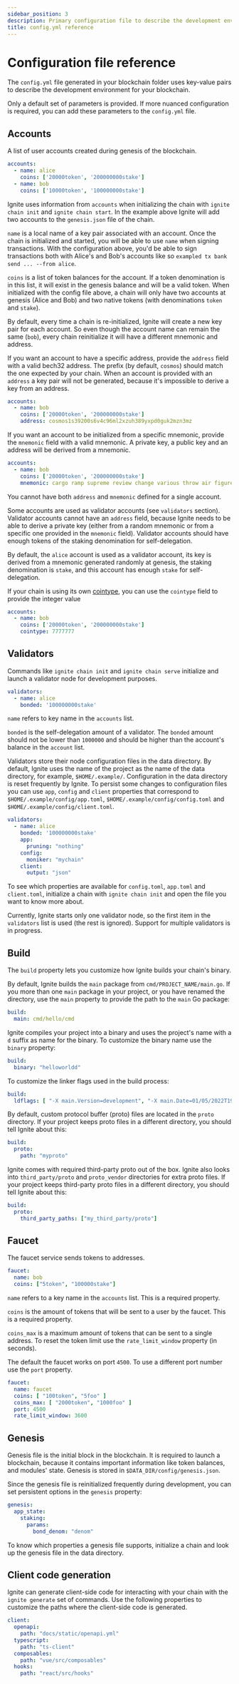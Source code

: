 ```yaml
---
sidebar_position: 3
description: Primary configuration file to describe the development environment for your blockchain.
title: config.yml reference
---
```


# Configuration file reference

The `config.yml` file generated in your blockchain folder uses key-value pairs to describe the development environment for your blockchain.

Only a default set of parameters is provided. If more nuanced configuration is required, you can add these parameters to the `config.yml` file.

## Accounts

A list of user accounts created during genesis of the blockchain.

```yml
accounts:
  - name: alice
    coins: ['20000token', '200000000stake']
  - name: bob
    coins: ['10000token', '100000000stake']
```

Ignite uses information from `accounts` when initializing the chain with `ignite chain init` and `ignite chain start`. In the example above Ignite will add two accounts to the `genesis.json` file of the chain.

`name` is a local name of a key pair associated with an account. Once the chain is initialized and started, you will be able to use `name` when signing transactions. With the configuration above, you'd be able to sign transactions both with Alice's and Bob's accounts like so `exampled tx bank send ... --from alice`.

`coins` is a list of token balances for the account. If a token denomination is in this list, it will exist in the genesis balance and will be a valid token. When initialized with the config file above, a chain will only have two accounts at genesis (Alice and Bob) and two native tokens (with denominations `token` and `stake`).

By default, every time a chain is re-initialized, Ignite will create a new key pair for each account. So even though the account name can remain the same (`bob`), every chain reinitialize it will have a different mnemonic and address.

If you want an account to have a specific address, provide the `address` field with a valid bech32 address. The prefix (by default, `cosmos`) should match the one expected by your chain. When an account is provided with an `address` a key pair will not be generated, because it's impossible to derive a key from an address.

```yml
accounts:
  - name: bob
    coins: ['20000token', '200000000stake']
    address: cosmos1s39200s6v4c96ml2xzuh389yxpd0guk2mzn3mz
```

If you want an account to be initialized from a specific mnemonic, provide the `mnemonic` field with a valid mnemonic. A private key, a public key and an address will be derived from a mnemonic.

```yml
accounts:
  - name: bob
    coins: ['20000token', '200000000stake']
    mnemonic: cargo ramp supreme review change various throw air figure humble soft steel slam pole betray inhale already dentist enough away office apple sample glue
```

You cannot have both `address` and `mnemonic` defined for a single account.

Some accounts are used as validator accounts (see `validators` section). Validator accounts cannot have an `address` field, because Ignite needs to be able to derive a private key (either from a random mnemonic or from a specific one provided in the `mnemonic` field). Validator accounts should have enough tokens of the staking denomination for self-delegation.

By default, the `alice` account is used as a validator account, its key is derived from a mnemonic generated randomly at genesis, the staking denomination is `stake`, and this account has enough `stake` for self-delegation.

If your chain is using its own [cointype](https://github.com/satoshilabs/slips/blob/master/slip-0044.md), you can use the `cointype` field to provide the integer value

```yml
accounts:
  - name: bob
    coins: ['20000token', '200000000stake']
    cointype: 7777777
```

## Validators

Commands like `ignite chain init` and `ignite chain serve` initialize and launch a validator node for development purposes.

```yml
validators:
  - name: alice
    bonded: '100000000stake'
```

`name` refers to key name in the `accounts` list.

`bonded` is the self-delegation amount of a validator. The `bonded` amount should not be lower than `1000000` and should be higher than the account's balance in the `account` list.

Validators store their node configuration files in the data directory. By default, Ignite uses the name of the project as the name of the data directory, for example, `$HOME/.example/`. Configuration in the data directory is reset frequently by Ignite. To persist some changes to configuration files you can use `app`, `config` and `client` properties that correspond to `$HOME/.example/config/app.toml`, `$HOME/.example/config/config.toml` and `$HOME/.example/config/client.toml`.

```yml
validators:
  - name: alice
    bonded: '100000000stake'
    app:
      pruning: "nothing"
    config:
      moniker: "mychain"
    client:
      output: "json"
```

To see which properties are available for `config.toml`, `app.toml` and `client.toml`, initialize a chain with `ignite chain init` and open the file you want to know more about.

Currently, Ignite starts only one validator node, so the first item in the `validators` list is used (the rest is ignored). Support for multiple validators is in progress.

## Build

The `build` property lets you customize how Ignite builds your chain's binary.

By default, Ignite builds the `main` package from `cmd/PROJECT_NAME/main.go`. If you more than one `main` package in your project, or you have renamed the directory, use the `main` property to provide the path to the `main` Go package:

```yml
build:
  main: cmd/hello/cmd
```

Ignite compiles your project into a binary and uses the project's name with a `d` suffix as name for the binary. To customize the binary name use the `binary` property:

```yml
build:
  binary: "helloworldd"
```

To customize the linker flags used in the build process:

```yml
build:
  ldflags: [ "-X main.Version=development", "-X main.Date=01/05/2022T19:54" ]
```

By default, custom protocol buffer (proto) files are located in the `proto` directory. If your project keeps proto files in a different directory, you should tell Ignite about this:

```yml
build:
  proto:
    path: "myproto"
```

Ignite comes with required third-party proto out of the box. Ignite also looks into `third_party/proto` and `proto_vendor` directories for extra proto files. If your project keeps third-party proto files in a different directory, you should tell Ignite about this:

```yml
build:
  proto:
    third_party_paths: ["my_third_party/proto"]
```

## Faucet

The faucet service sends tokens to addresses.

```yml
faucet:
  name: bob
  coins: ["5token", "100000stake"]
```

`name` refers to a key name in the `accounts` list. This is a required property.

`coins` is the amount of tokens that will be sent to a user by the faucet. This is a required property.

`coins_max` is a maximum amount of tokens that can be sent to a single address. To reset the token limit use the `rate_limit_window` property (in seconds).

The default the faucet works on port `4500`. To use a different port number use the `port` property.

```yml
faucet:
  name: faucet
  coins: [ "100token", "5foo" ]
  coins_max: [ "2000token", "1000foo" ]
  port: 4500
  rate_limit_window: 3600
```

## Genesis

Genesis file is the initial block in the blockchain. It is required to launch a blockchain, because it contains important information like token balances, and modules' state. Genesis is stored in `$DATA_DIR/config/genesis.json`.

Since the genesis file is reinitialized frequently during development, you can set persistent options in the `genesis` property:

```yml
genesis:
  app_state:
    staking:
      params:
        bond_denom: "denom"
```

To know which properties a genesis file supports, initialize a chain and look up the genesis file in the data directory.

## Client code generation

Ignite can generate client-side code for interacting with your chain with the `ignite generate` set of commands. Use the following properties to customize the paths where the client-side code is generated.

```yml
client:
  openapi:
    path: "docs/static/openapi.yml"
  typescript:
    path: "ts-client"
  composables:
    path: "vue/src/composables"
  hooks:
    path: "react/src/hooks"
```